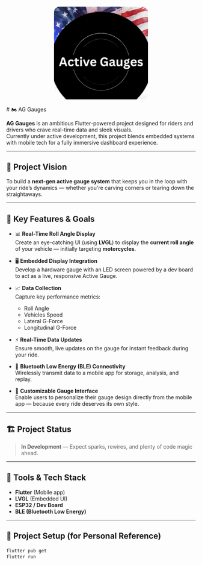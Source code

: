<p align="center">
  <img src="assets/images/app_icon-2.1.png" alt="Active Gauges Logo" width="250" style="border-radius: 15px;"/>
</p>  
# 🏍️ AG Gauges  

**AG Gauges** is an ambitious Flutter-powered project designed for riders and drivers who crave real-time data and sleek visuals.  
Currently under active development, this project blends embedded systems with mobile tech for a fully immersive dashboard experience.

---

## 🚀 Project Vision  
To build a **next-gen active gauge system** that keeps you in the loop with your ride’s dynamics — whether you're carving corners or tearing down the straightaways.

---

## 🎯 Key Features & Goals

- 📊 **Real-Time Roll Angle Display**  
  Create an eye-catching UI (using **LVGL**) to display the **current roll angle** of your vehicle — initially targeting **motorcycles**.
  
- 🖥️ **Embedded Display Integration**  
  Develop a hardware gauge with an LED screen powered by a dev board to act as a live, responsive Active Gauge.

- 📈 **Data Collection**  
  Capture key performance metrics:
  - Roll Angle
  - Vehicles Speed
  - Lateral G-Force
  - Longitudinal G-Force

- ⚡ **Real-Time Data Updates**  
  Ensure smooth, live updates on the gauge for instant feedback during your ride.

- 📡 **Bluetooth Low Energy (BLE) Connectivity**  
  Wirelessly transmit data to a mobile app for storage, analysis, and replay.

- 🎨 **Customizable Gauge Interface**  
  Enable users to personalize their gauge design directly from the mobile app — because every ride deserves its own style.

---

## 🏗️ Project Status  
> **In Development** — Expect sparks, rewires, and plenty of code magic ahead.

---

## 🧰 Tools & Tech Stack
- **Flutter** (Mobile app)
- **LVGL** (Embedded UI)
- **ESP32 / Dev Board**
- **BLE (Bluetooth Low Energy)**

---

## 📂 Project Setup (for Personal Reference)
```bash
flutter pub get
flutter run